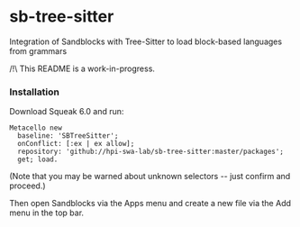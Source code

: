 # sb-tree-sitter
Integration of Sandblocks with Tree-Sitter to load block-based languages from grammars

/!\ This README is a work-in-progress.

### Installation
Download Squeak 6.0 and run:

```smalltalk
Metacello new
  baseline: 'SBTreeSitter';
  onConflict: [:ex | ex allow];
  repository: 'github://hpi-swa-lab/sb-tree-sitter:master/packages';
  get; load.
```

(Note that you may be warned about unknown selectors -- just confirm and proceed.)

Then open Sandblocks via the Apps menu and create a new file via the Add menu in the top bar.
